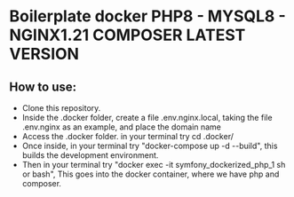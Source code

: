 # Boilerplate docker PHP8 - MYSQL8 - NGINX1.21 COMPOSER LATEST VERSION

## How to use:
- Clone this repository.
- Inside the .docker folder, create a file .env.nginx.local, taking the file .env.nginx as an example, and place the domain name
- Access the .docker folder. in your terminal try cd .docker/
- Once inside, in your terminal try "docker-compose up -d --build", this builds the development environment.
- Then in your terminal try "docker exec -it symfony_dockerized_php_1 sh or bash", This goes into the docker container, where we have php and composer.